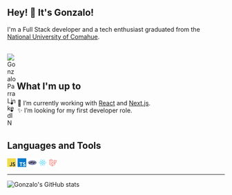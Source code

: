 ## Hey! 👋 It's Gonzalo!
I'm a Full Stack developer and a tech enthusiast graduated from the [National University of Comahue](https://en.wikipedia.org/wiki/National_University_of_Comahue). 

<br/>

<a href="https://www.linkedin.com/in/gonzalojparra/">
<img align="left" alt="Gonzalo Parra LinkedIN" width="22px" src="https://icongr.am/fontawesome/linkedin.svg?size=128&color=70c8ff" />
</a>

<br />

<br />

## What I'm up to

- 🌱 I’m currently working with [React](https://reactjs.org) and [Next.js](https://nextjs.org/).
- ✨ I’m looking for my first developer role.

<br />

## Languages and Tools
<code><img height="20" src="https://raw.githubusercontent.com/github/explore/80688e429a7d4ef2fca1e82350fe8e3517d3494d/topics/javascript/javascript.png"></code>
<code><img height="20" src="https://raw.githubusercontent.com/github/explore/80688e429a7d4ef2fca1e82350fe8e3517d3494d/topics/typescript/typescript.png"></code>
<code><img height="20" src="https://raw.githubusercontent.com/github/explore/80688e429a7d4ef2fca1e82350fe8e3517d3494d/topics/php/php.png"></code>
<code><img height="20" src="https://raw.githubusercontent.com/github/explore/80688e429a7d4ef2fca1e82350fe8e3517d3494d/topics/react/react.png"></code>
<code><img height="20" src="https://raw.githubusercontent.com/github/explore/56a826d05cf762b2b50ecbe7d492a839b04f3fbf/topics/laravel/laravel.png"></code>


---

![Gonzalo's GitHub stats](https://github-readme-stats.vercel.app/api?username=gonzalojparra&show_icons=true&hide_border=true)
